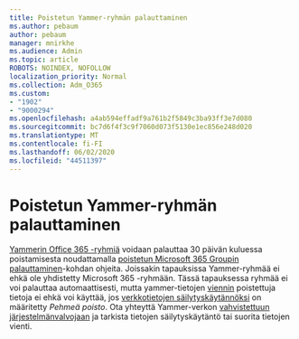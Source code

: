 ```yaml
---
title: Poistetun Yammer-ryhmän palauttaminen
ms.author: pebaum
author: pebaum
manager: mnirkhe
ms.audience: Admin
ms.topic: article
ROBOTS: NOINDEX, NOFOLLOW
localization_priority: Normal
ms.collection: Adm_O365
ms.custom:
- "1902"
- "9000294"
ms.openlocfilehash: a4ab594effadf9a761b2f5849c3ba93ff3e7d080
ms.sourcegitcommit: bc7d6f4f3c9f7060d073f5130e1ec856e248d020
ms.translationtype: MT
ms.contentlocale: fi-FI
ms.lasthandoff: 06/02/2020
ms.locfileid: "44511397"
---
```

# <a name="restore-a-deleted-yammer-group"></a>Poistetun Yammer-ryhmän palauttaminen

[Yammerin Office 365 -ryhmiä](https://docs.microsoft.com/yammer/manage-yammer-groups/yammer-and-office-365-groups) voidaan palauttaa 30 päivän kuluessa poistamisesta noudattamalla [poistetun Microsoft 365 Groupin palauttaminen](https://docs.microsoft.com/microsoft-365/admin/create-groups/restore-deleted-group)-kohdan ohjeita.
Joissakin tapauksissa Yammer-ryhmää ei ehkä ole yhdistetty Microsoft 365 -ryhmään. Tässä tapauksessa ryhmää ei voi palauttaa automaattisesti, mutta yammer-tietojen [viennin](https://docs.microsoft.com/yammer/manage-security-and-compliance/export-yammer-enterprise-data) poistettuja tietoja ei ehkä voi käyttää, jos [verkkotietojen säilytyskäytännöksi](https://docs.microsoft.com/yammer/manage-security-and-compliance/manage-data-compliance) on määritetty *Pehmeä poisto*. Ota yhteyttä Yammer-verkon [vahvistettuun järjestelmänvalvojaan](https://docs.microsoft.com/yammer/manage-yammer-users/manage-yammer-admins) ja tarkista tietojen säilytyskäytäntö tai suorita tietojen vienti.

